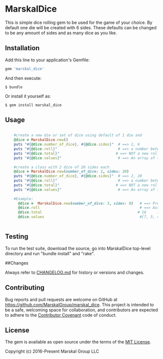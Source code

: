 # MarskalDice

This is simple dice rolling gem to be used for the game of your choice. By default one die will be created with 6 sides.
These defaults can be changed to be any amount of sides and as many dice as you like.


## Installation

Add this line to your application's Gemfile:

```ruby
gem 'marskal_dice'
```

And then execute:

    $ bundle

Or install it yourself as:

    $ gem install marskal_dice

## Usage

```ruby

    #create a new die or set of dice using default of 1 die and 
    @dice = MarskalDice.new()
    puts "#{@dice.number_of_dice}, #{@dice.sides}"  # ==> 1, 6
    puts "#{@dice.roll}"                            # ==> a number between 1 and 6  (You can access the most recent roll @dice.total)
    puts "#{@dice.total}"                          # ==> NOT a new roll, simply returns the totals of the most recent call to the 'roll' method
    puts "#{@dice.values}"                          # ==> An array of totals for each individual dice, in this case it will be a single element array = @dice.total 
     
    #create a class with 2 dice of 20 sides each  
    @dice = MarskalDice.new(number_of_dice: 2, sides: 20)
    puts "#{@dice.number_of_dice}, #{@dice.sides}"  # ==> 2, 20
    puts "#{@dice.roll}"                            # ==> a number between 2 and 40  (You can access the most recent roll @dice.total)
    puts "#{@dice.total}"                          # ==> NOT a new roll, simply returns the totals of the most recent call to the "roll" method
    puts "#{@dice.values}"                          # ==> An array of totals for each individual dice, the sum of array should equal the @dice.total  
    
    #Example:
      @dice =  MarskalDice.new(number_of_dice: 3, sides: 8)   # ==> Prepare 3 dice of 8 sides each
      @dice.roll                                              # ==> Assume this resuls in 3 dice with totals of 7, 5 and 4
      @dice.total                                            # 16     (7+5+4 = 16)
      @dice.values                                            #[7, 5, 4]
       
```

## Testing

To run the test suite, download the source, go into MarskalDice top-level directory and run "bundle install" and "rake". 

##Changes

Always refer to [CHANGELOG.md](/CHANGELOG.md) for history or versions and changes.

## Contributing

Bug reports and pull requests are welcome on GitHub at https://github.com/MarskalGroup/marskal_dice. This project is intended to be a safe, welcoming space for collaboration, and contributors are expected to adhere to the [Contributor Covenant](http://contributor-covenant.org) code of conduct.


## License

The gem is available as open source under the terms of the [MIT License](http://opensource.org/licenses/MIT).

Copyright (c) 2016-Present Marskal Group LLC
